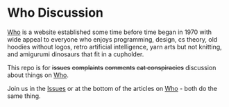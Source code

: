 # Who Discussion

[Who](https://who.eloleo.io/) is a website established some time before time began in 1970 with wide appeal to everyone who enjoys programming, design, cs theory, old hoodies without logos, retro artificial intelligence, yarn arts but not knitting, and amigurumi dinosaurs that fit in a cupholder.

This repo is for ~~issues~~ ~~complaints~~ ~~comments~~ ~~cat conspiracies~~ discussion about things on [Who](https://who.eloleo.io/).

Join us in the [Issues](https://github.com/nomnomnomnom/who-discussion/issues) or at the bottom of the articles on [Who](https://who.eloleo.io/) - both do the same thing.
